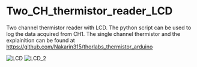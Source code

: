 # Two_CH_thermistor_reader_LCD
Two channel thermistor reader with LCD. The python script can be used to log the data acquired from CH1. 
The single channel thermistor and the explainition can be found at https://github.com/Nakarin315/thorlabs_thermistor_arduino

![LCD](https://user-images.githubusercontent.com/93529299/148387117-75aef0d5-6f5b-44fc-93e3-ab96bb4dd451.JPG)
![LCD_2](https://user-images.githubusercontent.com/93529299/148390589-cb551087-5f45-4698-982a-c8c72c859a2a.JPG)
